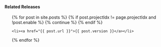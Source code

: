 <h4>Related Releases</h4>
<ul>
{% for post in site.posts %}
	{% if post.projectIdx != page.projectIdx and !post.enable %}
		{% continue %}
	{% endif %}

	<li><a href="{{ post.url }}">{{ post.version }}</a></li>
{% endfor %}
</ul>